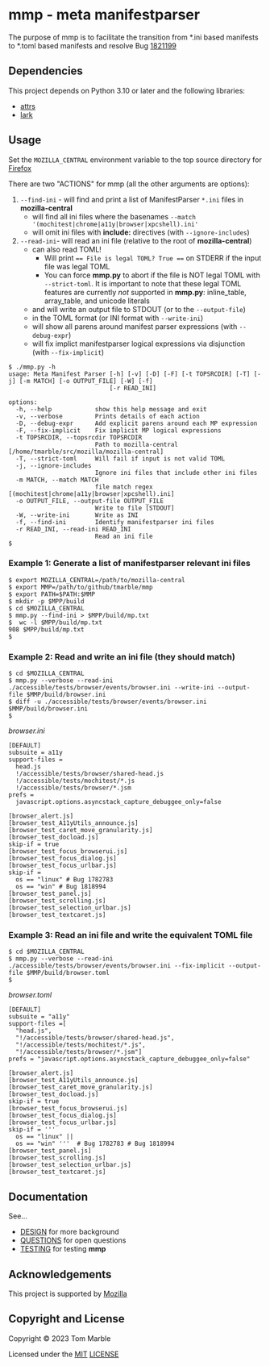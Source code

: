 # mmp - meta manifestparser

The purpose of mmp is to facilitate the transition from
*.ini based manifests to *.toml based manifests and
resolve Bug [1821199](https://bugzilla.mozilla.org/show_bug.cgi?id=1821199)

## Dependencies

This project depends on Python 3.10 or later and the following libraries:

* [attrs](https://pypi.org/project/attrs/)
* [lark](https://pypi.org/project/lark/)

## Usage

Set the `MOZILLA_CENTRAL` environment variable to the top source directory
for [Firefox](https://firefox-source-docs.mozilla.org/contributing/contribution_quickref.html#bootstrap-a-copy-of-the-firefox-source-code)

There are two "ACTIONS" for mmp (all the other arguments are options):

1. `--find-ini` - will find and print a list of ManifestParser `*.ini` files in **mozilla-central**
   * will find all ini files where the basenames `--match '(mochitest|chrome|a11y|browser|xpcshell).ini'`
   * will omit ini files with **include:** directives (with `--ignore-includes`)
2. `--read-ini`- will read an ini file (relative to the root of **mozilla-central**)
   * can also read TOML!
      * Will print `== File is legal TOML? True ==` on STDERR if the input file was legal TOML
      * You can force **mmp.py** to abort if the file is NOT legal TOML with `--strict-toml`. It is important to note that these legal TOML features are currently _not_ supported in **mmp.py**: inline_table, array_table, and unicode literals
   * and will write an output file to STDOUT (or to the `--output-file`)
   * in the TOML format (or INI format with `--write-ini`)
   * will show all parens around manifest parser expressions (with `--debug-expr`)
   * will fix implict manifestparser logical expressions via disjunction (with `--fix-implicit`)


```
$ ./mmp.py -h
usage: Meta Manifest Parser [-h] [-v] [-D] [-F] [-t TOPSRCDIR] [-T] [-j] [-m MATCH] [-o OUTPUT_FILE] [-W] [-f]
                            [-r READ_INI]

options:
  -h, --help            show this help message and exit
  -v, --verbose         Prints details of each action
  -D, --debug-expr      Add explicit parens around each MP expression
  -F, --fix-implicit    Fix implicit MP logical expressions
  -t TOPSRCDIR, --topsrcdir TOPSRCDIR
                        Path to mozilla-central [/home/tmarble/src/mozilla/mozilla-central]
  -T, --strict-toml     Will fail if input is not valid TOML
  -j, --ignore-includes
                        Ignore ini files that include other ini files
  -m MATCH, --match MATCH
                        file match regex [(mochitest|chrome|a11y|browser|xpcshell).ini]
  -o OUTPUT_FILE, --output-file OUTPUT_FILE
                        Write to file [STDOUT]
  -W, --write-ini       Write as INI
  -f, --find-ini        Identify manifestparser ini files
  -r READ_INI, --read-ini READ_INI
                        Read an ini file
$
```

### Example 1: Generate a list of manifestparser relevant ini files

```
$ export MOZILLA_CENTRAL=/path/to/mozilla-central
$ export MMP=/path/to/github/tmarble/mmp
$ export PATH=$PATH:$MMP
$ mkdir -p $MPP/build
$ cd $MOZILLA_CENTRAL
$ mmp.py --find-ini > $MPP/build/mp.txt
$  wc -l $MPP/build/mp.txt
908 $MPP/build/mp.txt
$
```
### Example 2: Read and write an ini file (they should match)

```
$ cd $MOZILLA_CENTRAL
$ mmp.py --verbose --read-ini ./accessible/tests/browser/events/browser.ini --write-ini --output-file $MMP/build/browser.ini
$ diff -u ./accessible/tests/browser/events/browser.ini $MMP/build/browser.ini
$
```

_browser.ini_
```
[DEFAULT]
subsuite = a11y
support-files =
  head.js
  !/accessible/tests/browser/shared-head.js
  !/accessible/tests/mochitest/*.js
  !/accessible/tests/browser/*.jsm
prefs =
  javascript.options.asyncstack_capture_debuggee_only=false

[browser_alert.js]
[browser_test_A11yUtils_announce.js]
[browser_test_caret_move_granularity.js]
[browser_test_docload.js]
skip-if = true
[browser_test_focus_browserui.js]
[browser_test_focus_dialog.js]
[browser_test_focus_urlbar.js]
skip-if =
  os == "linux" # Bug 1782783
  os == "win" # Bug 1818994
[browser_test_panel.js]
[browser_test_scrolling.js]
[browser_test_selection_urlbar.js]
[browser_test_textcaret.js]
```

### Example 3: Read an ini file and write the equivalent TOML file

```
$ cd $MOZILLA_CENTRAL
$ mmp.py --verbose --read-ini ./accessible/tests/browser/events/browser.ini --fix-implicit --output-file $MMP/build/browser.toml
$
```

_browser.toml_
```
[DEFAULT]
subsuite = "a11y"
support-files =[
  "head.js",
  "!/accessible/tests/browser/shared-head.js",
  "!/accessible/tests/mochitest/*.js",
  "!/accessible/tests/browser/*.jsm"]
prefs = "javascript.options.asyncstack_capture_debuggee_only=false"

[browser_alert.js]
[browser_test_A11yUtils_announce.js]
[browser_test_caret_move_granularity.js]
[browser_test_docload.js]
skip-if = true
[browser_test_focus_browserui.js]
[browser_test_focus_dialog.js]
[browser_test_focus_urlbar.js]
skip-if = '''
  os == "linux" ||
  os == "win" '''  # Bug 1782783 # Bug 1818994
[browser_test_panel.js]
[browser_test_scrolling.js]
[browser_test_selection_urlbar.js]
[browser_test_textcaret.js]
```

## Documentation

See...

* [DESIGN](DESIGN.md) for more background
* [QUESTIONS](QUESTIONS.md) for open questions
* [TESTING](TESTING.md) for testing **mmp**

## Acknowledgements

This project is supported by [Mozilla](https://www.mozilla.org/)

## Copyright and License

Copyright © 2023 Tom Marble

Licensed under the [MIT](http://opensource.org/licenses/MIT) [LICENSE](LICENSE)
